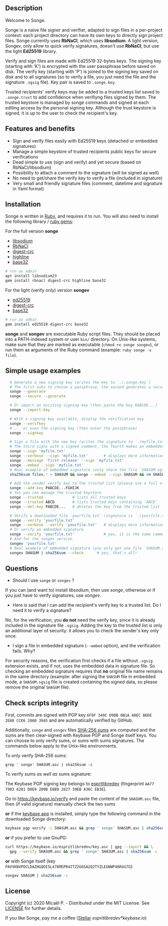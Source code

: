 ## Description

Welcome to Songe.

Songe is a naive file signer and verifier, adapted to sign files in a per-project context:
each project directory can have its own keys to directly sign project files. Songe currently
uses **RbNaCl**, which uses **libsodium**. A light version, Songev, only allow to quick
verify signatures, doesn't use **RbNaCl**, but use the light **Ed25519** library.

Verify and sign files are made with Ed25519 32-bytes keys. The signing key (starting with
'K') is encrypted with the user passphrase before saved on disk. The verify key (starting
with 'P') is joined to the signing key saved on disk and to all signatures (so to verify a
file, you just need the file and the signature `.sgsig` file). Key pair is saved to
`.songe.key`.

Trusted recipients' verify keys may be added to a trusted keys list saved to `.songe.trust`
to add confidence when verifiyng files signed by them. The trusted keystore is managed by
songe commands and signed at each editing access by the personal signing key. Although the
trust keystore is signed, it is up to the user to check the recipient's key.

## Features and benefits

 * Sign and verify files easily with Ed25519 keys (detached or embedded signatures)
 * Manage a simple keystore of trusted recipients public keys for secure verifications
 * Dead simple to use (sign and verify) and yet secure (based on RbNaCl/libsodium)
 * Possibility to attach a comment to the signature (will be signed as well)
 * No need to get/share the verify key to verify a file (included in signature)
 * Very small and friendly signature files (comment, datetime and signature in Yaml format)

## Installation

Songe is written in [Ruby](https://www.ruby-lang.org/), and requires it to run. You will
also need to install the following library / [ruby gems](https://rubygems.org/):

For the full version **songe**

 * [libsodium](https://github.com/jedisct1/libsodium)
 * [RbNaCl](https://github.com/RubyCrypto/rbnacl)
 * [digest-crc](https://github.com/postmodern/digest-crc)
 * [highline](https://github.com/JEG2/highline)
 * [base32](https://github.com/stesla/base32)

 ```bash
 # run as admin
 apt install libsodium23
 gem install rbnacl digest-crc highline base32
 ```

For the light (verify only) version **songev**

 * [ed25519](https://github.com/RubyCrypto/ed25519)
 * [digest-crc](https://github.com/postmodern/digest-crc)
 * [base32](https://github.com/stesla/base32)

 ```bash
 # run as admin
 gem install ed25519 digest-crc base32
 ```

**songe** and **songev** are executable Ruby script files. They should be placed into a
PATH-indexed system or user `bin/` directory. On Unix-like systems, make sure that they are
marked as executable (`chmod +x songe songev`), or run them as arguments of the Ruby command
(example: `ruby songe -s file`).

## Simple usage examples

```bash
  # Generate a new signing key (writes the key to `./.songe.key`)
  # The first asks to choose a passphrase, the second generates a secure one
  songe --generate
  songe --secure --generate

  # Or import an existing signing key (then paste the key KABCDE...)
  songe --import-key

  # With a signing key available, display the verification key
  songe --verifkey
  # ... or even the signing key (then enter the passphrase)
  songe --signkey

  # Sign a file with the new key (writes the signature to `./myfile.txt.sgsig`)
  # The third signs with a signed comment, the fourth makes an embedded signature
  songe --sign 'myfile.txt'
  songe --verbose --sign 'myfile.txt'       # displays more information
  songe --message 'first release' --sign 'myfile.txt'
  songe --embed --sign 'myfile.txt'
  # Real example of embedded signature (only share the file `SHASUM.sgsig`)
  sha256sum files.* > SHASUM && songe --embed --sign SHASUM && rm SHASUM

  # Add the sender verify key to the trusted list (please use a full string key)
  songe --add-key PABCDE...FGHIJK
  # Yes you can manage the trusted keystore
  songe --trusted             # lists all trusted keys
  songe --trusted ABCD        # lists trusted keys containing `ABCD`
  songe --del-key PABCDE...   # deletes the key from the trusted list

  # Verify a downloaded file `yourfile.txt` (signature is `./yourfile.txt.sgsig`)
  songe --verify 'yourfile.txt'
  songe --verbose --verify 'yourfile.txt'   # displays more information
  # Or verify an embedded signature
  songe --verify 'yourfile.txt'             # yes, it is the same command
  # And for the songev version
  songev 'yourfile.txt'
  # Real example of embedded signature (you only got one file `SHASUM.sgsig`)
  songev SHASUM | sha256sum --check      # yes, that's all!
```

## Questions

- Should I use `songe` or `songev` ?

If you can (and want to) install *libsodium*, then use *songe*, otherwise or if you just
have to verify signatures, use *songev*.

- Here is said that I can add the recipient's verify key to a trusted list. Do I need it
to verify a signature?

No, for the verification, you **do not** need the verify key, since it is already included
in the signature file `.sgsig`. Adding the key to the trusted list is only an additional
layer of security: it allows you to check the sender's key only once.

- I sign a file in embedded signature (`--embed` option), and the verification fails. Why?

For security reasons, the verification first checks if a file without `.sgsig` extension
exists, and if not, uses the embedded data in signature file. So checking an embedded
signature requires that **no** original file name remains in the same directory (example:
after signing the `SHASUM` file in embedded mode, a `SHASUM.sgsig` file is created
containing the signed data, so please remove the original `SHASUM` file).

## Check scripts integrity

First, commits are signed with PGP key `6F9F 349C D9DB 0B1A A0EC B6DE 2EA0 CCE6 2860 3945`
and are automatically verified by GitHub.

Additionally, `songe` and `songev` files [SHA-256 sums](https://en.wikipedia.org/wiki/SHA-2)
are computed and the sums are then clear-signed with Keybase PGP and Songe itself keys. You
can choose to only verify sums, or sums with sums signatures. The commands below apply to
the Unix-like environments.

To only verify SHA-256 sums:

```
grep ' songe' SHASUM.asc | sha256sum -c
```

To verify sums _as well as_ sums signature:

The Keybase PGP signing key belongs to [espritlibredev](https://keybase.io/espritlibredev)
(fingerprint `AA77 7903 6281 D0E9 209B E8B9 2627 39EB A36C EB3E`).

Go to https://keybase.io/verify and paste the content of the `SHASUM.asc` file, then (if
valid signature) manually check the two sums

**or** if the [keybase app](https://keybase.io/download) is installed, simply type the following
command in the downloaded Songe directory:

```bash
keybase pgp verify -i SHASUM.asc && grep ' songe' SHASUM.asc | sha256sum -c
```

**or** if you prefer to use GnuPG:

```bash
curl https://keybase.io/espritlibredev/key.asc | gpg --import && \
  gpg --verify SHASUM.asc && grep ' songe' SHASUM.asc | sha256sum -c
```

**or** with Songe itself (key `PAVVKNVPOCLDAZHGQOI5L476MEPR4ITZ2G6SA2Q2TYZLEGNWP46RGG7G`):

```bash
songev SHASUM | sha256sum -c
```

## License

Copyright (c) 2020 Micaël P. - Distributed under the MIT License. See
[LICENSE](https://github.com/CodeEspritLibre/songe/blob/master/LICENSE) for further details.

If you like Songe, pay me a coffee ([Stellar](https://www.stellar.org/)
_espritlibredev*keybase.io_)

